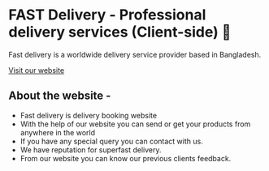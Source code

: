 

# FAST Delivery - Professional delivery services (Client-side) 🚚

Fast delivery is a worldwide delivery service provider based in Bangladesh.

[Visit our website](https://awesome-mayer-0d3c7a.netlify.app/)

## About the website -

- Fast delivery is delivery booking website
- With the help of our website you can send or get your products from anywhere in the world
- If you have any special query you can contact with us.
- We have reputation for superfast delivery.
- From our website you can know our previous clients feedback.

